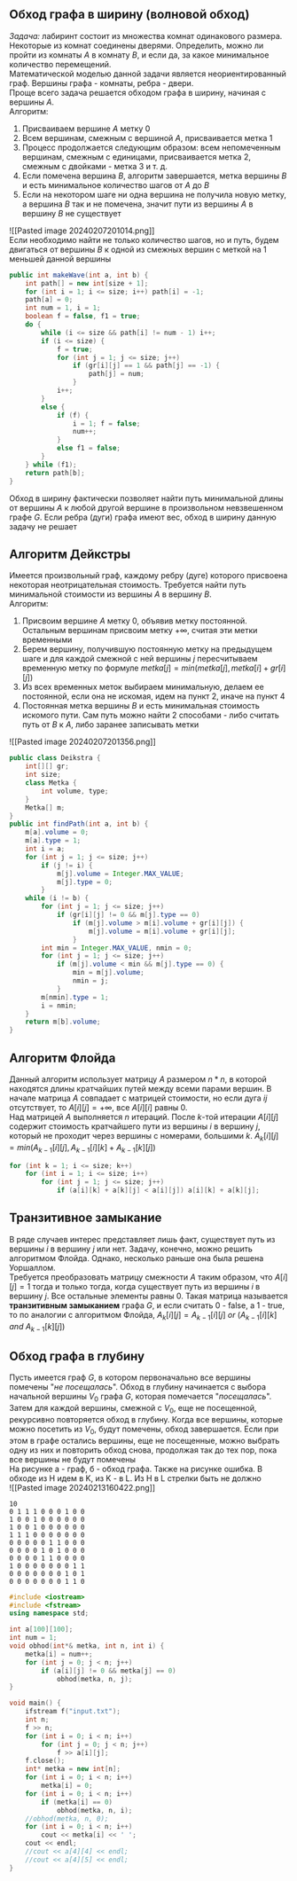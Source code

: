 ## Обход графа в ширину (волновой обход)
*Задача:* лабиринт состоит из множества комнат одинакового размера. Некоторые из комнат соединены дверями. Определить, можно ли пройти из комнаты $A$ в комнату $B$, и если да, за какое минимальное количество перемещений.  
Математической моделью данной задачи является неориентированный граф. Вершины графа - комнаты, ребра - двери.   
Проще всего задача решается обходом графа в ширину, начиная с вершины $A$.  
Алгоритм:
1. Присваиваем вершине $A$ метку $0$
2. Всем вершинам, смежным с вершиной $A$, присваивается метка $1$
3. Процесс продолжается следующим образом: всем непомеченным вершинам, смежным с единицами, присваивается метка $2$, смежным с двойками - метка $3$ и т. д.
4. Если помечена вершина $B$, алгоритм завершается, метка вершины $B$ и есть минимальное количество шагов от $A$ до $B$
5. Если на некотором шаге ни одна вершина не получила новую метку, а вершина $B$ так и не помечена, значит пути из вершины $A$ в вершину $B$ не существует  

![[Pasted image 20240207201014.png]]  
Если необходимо найти не только количество шагов, но и путь, будем двигаться от вершины $B$ к одной из смежных вершин с меткой на 1 меньшей данной вершины  
```java
public int makeWave(int a, int b) {
	int path[] = new int[size + 1];
	for (int i = 1; i <= size; i++) path[i] = -1;
	path[a] = 0;
	int num = 1, i = 1;
	boolean f = false, f1 = true;
	do {
		while (i <= size && path[i] != num - 1) i++;
		if (i <= size) {
			f = true;
			for (int j = 1; j <= size; j++)
				if (gr[i][j] == 1 && path[j] == -1) {
					path[j] = num;
				}
			i++;
		}
		else {
			if (f) {
				i = 1; f = false;
				num++;
			}
			else f1 = false;
		}
	} while (f1);
	return path[b];
}
```
Обход в ширину фактически позволяет найти путь минимальной длины от вершины $A$ к любой другой вершине в произвольном невзвешенном графе $G$. Если ребра (дуги) графа имеют вес, обход в ширину данную задачу не решает
## Алгоритм Дейкстры
Имеется произвольный граф, каждому ребру (дуге) которого присвоена некоторая неотрицательная стоимость. Требуется найти путь минимальной стоимости из вершины $A$ в вершину $B$.  
Алгоритм:  
1. Присвоим вершине $A$ метку $0$, объявив метку постоянной. Остальным вершинам присвоим метку $+∞$, считая эти метки временными
2. Берем вершину, получившую постоянную метку на предыдущем шаге и для каждой смежной с ней вершины $j$ пересчитываем временную метку по формуле $metka[j] = min(metka[j], metka[i]+gr[i][j])$
3. Из всех временных меток выбираем минимальную, делаем ее постоянной, если она не искомая, идем на пункт 2, иначе на пункт 4
4. Постоянная метка вершины $B$ и есть минимальная стоимость искомого пути. Сам путь можно найти 2 способами - либо считать путь от $B$ к $A$, либо заранее записывать метки  

![[Pasted image 20240207201356.png]]  
```java
public class Deikstra {
	int[][] gr;
	int size;
	class Metka {
		int volume, type;
	}
	Metka[] m;
}
public int findPath(int a, int b) {
	m[a].volume = 0;
	m[a].type = 1;
	int i = a;
	for (int j = 1; j <= size; j++)
		if (j != i) {
			m[j].volume = Integer.MAX_VALUE;
			m[j].type = 0;
		}
	while (i != b) {
		for (int j = 1; j <= size; j++)
			if (gr[i][j] != 0 && m[j].type == 0)
				if (m[j].volume > m[i].volume + gr[i][j]) {
					m[j].volume = m[i].volume + gr[i][j];
				}
		int min = Integer.MAX_VALUE, nmin = 0;
		for (int j = 1; j <= size; j++)
			if (m[j].volume < min && m[j].type == 0) {
				min = m[j].volume;
				nmin = j;
			}
		m[nmin].type = 1;
		i = nmin;
	}
	return m[b].volume;
}
```
## Алгоритм Флойда
Данный алгоритм использует матрицу $A$ размером $n*n$, в которой находятся длины кратчайших путей между всеми парами вершин. В начале матрица $A$ совпадает с матрицей стоимости, но если дуга $ij$ отсутствует, то $A[i][j] = +∞$, все $A[i][i]$ равны 0.  
Над матрицей $A$ выполняется $n$ итераций. После $k$-той итерации $A[i][j]$ содержит стоимость кратчайшего пути из вершины $i$ в вершину $j$, который не проходит через вершины с номерами, большими $k$. 
$A_k [i][j] = min(A_{k-1} [i][j], A_{k-1} [i][k]+A_{k-1}[k][j])$ 
```cpp
for (int k = 1; i <= size; k++)
	for (int i = 1; i <= size; i++)
		for (int j = 1; j <= size; j++)
			if (a[i][k] + a[k][j] < a[i][j]) a[i][k] + a[k][j];
```
## Транзитивное замыкание
В ряде случаев интерес представляет лишь факт, существует путь из вершины $i$ в вершину $j$ или нет. Задачу, конечно, можно решить алгоритмом Флойда. Однако, несколько раньше она была решена Уоршаллом.  
Требуется преобразовать матрицу смежности $A$ таким образом, что $A[i][j] = 1$ тогда и только тогда, когда существует путь из вершины $i$ в вершину $j$. Все остальные элементы равны 0. Такая матрица называется **транзитивным замыканием** графа $G$, и если считать 0 - false, а 1 - true, то по аналогии с алгоритмом Флойда, $A_k [i][j] = A_{k-1}[i][j]$ $or$ $(A_{k-1}[i][k]$ $and$ $A_{k-1}[k][j])$  
## Обход графа в глубину
Пусть имеется граф $G$, в котором первоначально все вершины помечены "*не посещалась*". Обход в глубину начинается с выбора начальной вершины $V_0$ графа $G$, которая помечается "*посещалась*". Затем для каждой вершины, смежной с $V_0$, еще не посещенной, рекурсивно повторяется обход в глубину. Когда все вершины, которые можно посетить из $V_0$, будут помечены, обход завершается. Если при этом в графе остались вершины, еще не посещенные, можно выбрать одну из них и повторить обход снова, продолжая так до тех пор, пока все вершины не будут помечены  
На рисунке а - граф, б - обход графа. Также на рисунке ошибка. В обходе из H идем в K, из K - в L. Из H в L стрелки быть не должно  
![[Pasted image 20240213160422.png]]  
```
10
0 1 1 1 0 0 0 1 0 0
1 0 0 1 0 0 0 0 0 0
1 0 0 1 0 0 0 0 0 0
1 1 1 0 0 0 0 0 0 0
0 0 0 0 0 1 1 0 0 0 
0 0 0 0 1 0 1 0 0 0
0 0 0 0 1 1 0 0 0 0
1 0 0 0 0 0 0 0 1 1
0 0 0 0 0 0 0 1 0 1
0 0 0 0 0 0 0 1 1 0
```

```cpp
#include <iostream>
#include <fstream>
using namespace std;

int a[100][100];
int num = 1;
void obhod(int*& metka, int n, int i) {
	metka[i] = num++;
	for (int j = 0; j < n; j++)
		if (a[i][j] != 0 && metka[j] == 0)
			obhod(metka, n, j);
}

void main() {
	ifstream f("input.txt");
	int n;
	f >> n;
	for (int i = 0; i < n; i++)
		for (int j = 0; j < n; j++)
			f >> a[i][j];
	f.close();
	int* metka = new int[n];
	for (int i = 0; i < n; i++)
		metka[i] = 0;
	for (int i = 0; i < n; i++)
		if (metka[i] == 0)
			obhod(metka, n, i);
	//obhod(metka, n, 0);
	for (int i = 0; i < n; i++)
		cout << metka[i] << ' ';
	cout << endl;
	//cout << a[4][4] << endl;
	//cout << a[4][5] << endl;
}
```
